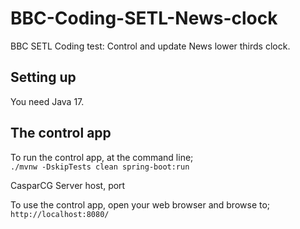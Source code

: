 # BBC-Coding-SETL-News-clock
BBC SETL Coding test: Control and update News lower thirds clock.

## Setting up
You need Java 17.

## The control app
To run the control app, at the command line;  
```./mvnw -DskipTests clean spring-boot:run``` 

CasparCG Server host, port

To use the control app, open your web browser and browse to;
```http://localhost:8080/``` 
